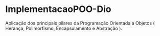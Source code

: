 # ImplementacaoPOO-Dio
Aplicação dos principais pilares da Programação Orientada a Objetos ( Herança, Polimorfismo, Encapsulamento e Abstração ).
